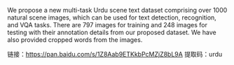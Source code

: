  We propose a new multi-task Urdu scene text dataset comprising over 1000 natural scene images, which can be used for text detection, recognition, and VQA tasks. There are 797 images for training and 248 images for testing with their annotation details from our proposed dataset. We have also provided cropped words from the images.

	
 链接：https://pan.baidu.com/s/1Z8Aab9ETKkbPcMZjZ8bL9A 
提取码：urdu 

